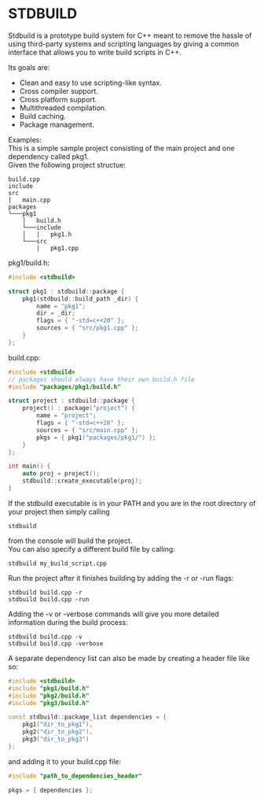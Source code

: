 # STDBUILD

Stdbuild is a prototype build system for C++ meant to remove the hassle of using third-party systems and scripting languages by giving a common
interface that allows you to write build scripts in C++.

Its goals are:
- Clean and easy to use scripting-like syntax.
- Cross compiler support.
- Cross platform support.
- Multithreaded compilation.
- Build caching.
- Package management.

Examples:  
This is a simple sample project consisting of the main project and one dependency called pkg1.  
Given the following project structue:  
```
build.cpp
include
src
│   main.cpp
packages
└───pkg1
    │   build.h
    └───include
    │   |   pkg1.h
    └───src
        |   pkg1.cpp
```

pkg1/build.h:
```cpp
#include <stdbuild>

struct pkg1 : stdbuild::package {
	pkg1(stdbuild::build_path _dir) {
		name = "pkg1";
		dir = _dir;
		flags = { "-std=c++20" };
		sources = { "src/pkg1.cpp" };
	}
};
```
build.cpp:
```cpp
#include <stdbuild>
// packages should always have their own build.h file
#include "packages/pkg1/build.h"

struct project : stdbuild::package {
	project() : package("project") {
		name = "project";
		flags = { "-std=c++20" };
		sources = { "src/main.cpp" };
		pkgs = { pkg1("packages/pkg1/") };
	}
};

int main() {
	auto proj = project();
	stdbuild::create_executable(proj);
}
```
If the stdbuild executable is in your PATH and you are in the root directory of your project then simply calling
```shell
stdbuild
```
from the console will build the project.  
You can also specify a different build file by calling:  
```shell
stdbuild my_build_script.cpp
```
Run the project after it finishes building by adding the -r or -run flags:
```shell
stdbuild build.cpp -r
stdbuild build.cpp -run
```
Adding the -v or -verbose commands will give you more detailed information during the build process:
```shell
stdbuild build.cpp -v
stdbuild build.cpp -verbose
```
A separate dependency list can also be made by creating a header file like so:
```cpp
#include <stdbuild>
#include "pkg1/build.h"
#include "pkg2/build.h"
#include "pkg3/build.h"

const stdbuild::package_list dependencies = {
	pkg1("dir_to_pkg1"),
	pkg2("dir_to_pkg2"),
	pkg3("dir_to_pkg3")
};
```
and adding it to your build.cpp file:
```cpp
#include "path_to_dependencies_header"

pkgs = { dependencies };
```